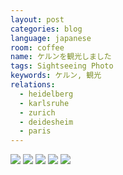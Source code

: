 ```yaml
---
layout: post
categories: blog
language: japanese
room: coffee
name: ケルンを観光しました
tags: Sightseeing Photo
keywords: ケルン, 観光
relations:
  - heidelberg
  - karlsruhe
  - zurich
  - deidesheim
  - paris
---
```


<img src="https://dl.dropboxusercontent.com/u/12208857/img/2013-10-05%2022.38.22.jpg" class="image-on-frame-small image-fade">

<img src="https://dl.dropboxusercontent.com/u/12208857/img/2013-10-05%2020.15.08.jpg" class="image-on-frame image-fade">

<img src="https://dl.dropboxusercontent.com/u/12208857/img/2013-10-05%2020.09.25.jpg" class="image-on-frame image-fade">

<img src="https://dl.dropboxusercontent.com/u/12208857/img/2013-10-05%2021.33.19-1.jpg" class="image-on-frame image-fade">

<img src="https://dl.dropboxusercontent.com/u/12208857/img/2013-10-05%2022.39.48.jpg" class="image-on-frame-medium image-fade">

